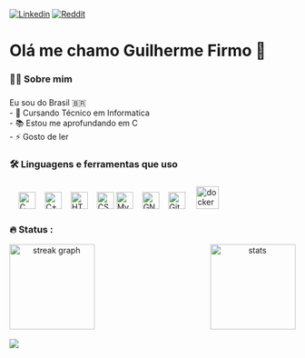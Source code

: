[![Linkedin](https://img.shields.io/badge/LinkedIn-0077B5?style=for-the-badge&logo=linkedin&logoColor=white)](https://www.linkedin.com/in/guilherme-ferreira-firmo-de-sousa-7717b2248)
[![Reddit](https://img.shields.io/badge/Reddit-FF4500?style=for-the-badge&logo=reddit&logoColor=white)](https://www.reddit.com/user/Guiferreiraneas/)
###


###

<h1 align="left">Olá me chamo Guilherme Firmo 👋</h1>

###

<h3 align="left">👩‍💻  Sobre mim</h3>

###

<p align="left">Eu sou do Brasil 🇧🇷<br>- 🔭 Cursando Técnico em Informatica<br>- 📚 Estou me aprofundando em C<br>- ⚡ Gosto de ler</p>

###

<h3 align="left">🛠 Linguagens e ferramentas que uso</h3>

###

<div align="left">
  <img width="12" />
  <img src="https://img.shields.io/badge/C-00599C?style=for-the-badge&logo=c&logoColor=white" height="30" alt="C language"  /><img width="12" />
  <img src="https://img.shields.io/badge/C%2B%2B-00599C?style=for-the-badge&logo=c%2B%2B&logoColor=white" height="30" alt="C++ language"  /><img width="12" />
  <img src="https://img.shields.io/badge/HTML5-E34F26?style=for-the-badge&logo=html5&logoColor=white" height="30" alt="HTML5 language"/><img width="12" />
  <img src="https://img.shields.io/badge/CSS3-1572B6?style=for-the-badge&logo=css3&logoColor=white" height="30" alt="CSS3 Language"  />
  <img src="https://img.shields.io/badge/MySQL-00000F?style=for-the-badge&logo=mysql&logoColor=white" height="30" alt="MySQL Language"  /><img width="12" />
  <img src="https://img.shields.io/badge/GNU%20Bash-4EAA25?style=for-the-badge&logo=GNU%20Bash&logoColor=white" height="30" alt="GNU Bash"  /><img width="12" />
  <img src="https://img.shields.io/badge/GIT-E44C30?style=for-the-badge&logo=git&logoColor=white" height="30" alt="Git"  />  <img width="12" />
  <img src="https://cdn.jsdelivr.net/gh/devicons/devicon/icons/docker/docker-plain-wordmark.svg" height="40" alt="docker"  />
</div>

###

<h3 align="left">🔥 Status :</h3>

<div align="center" style="display: flex; justify-content: space-between; align-items: center; width: 100%;">
  <img src="https://streak-stats.demolab.com?user=firmodev&locale=en&mode=daily&theme=dark&hide_border=false&border_radius=5&order=3" height="150" alt="streak graph"  />
  <img src="https://github-readme-stats.vercel.app/api?username=firmodev&show_icons=true&theme=dark" height="150" alt="stats" />
</div>

<br>
<div align="Left">
  <img src="https://visitor-badge.laobi.icu/badge?page_id=FirmoDev.FirmoDev&"  />
</div>

